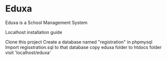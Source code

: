 # Eduxa
Eduxa is a School Management System 

Localhost installation guide

Clone this project 
Create a database named "registration" in phpmysql
Import regisstration.sql to that database
copy eduxa folder to htdocs folder
visit 'localhost/eduxa'

